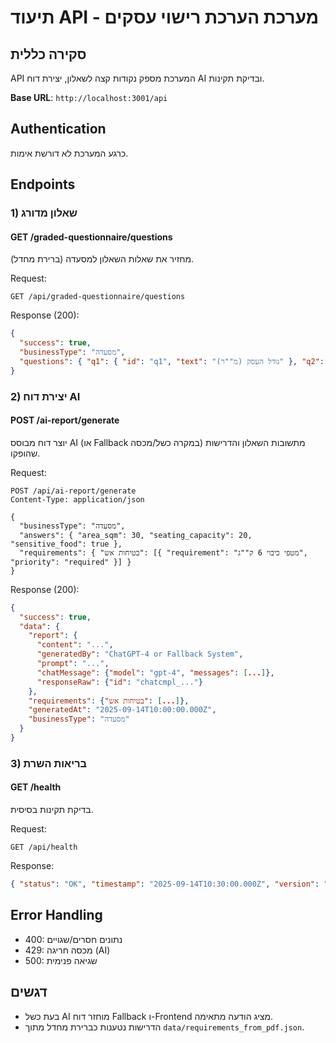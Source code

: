 # תיעוד API - מערכת הערכת רישוי עסקים

## סקירה כללית

API המערכת מספק נקודות קצה לשאלון, יצירת דוח AI ובדיקת תקינות.

**Base URL**: `http://localhost:3001/api`

## Authentication
כרגע המערכת לא דורשת אימות.

## Endpoints

### 1) שאלון מדורג
#### GET /graded-questionnaire/questions
מחזיר את שאלות השאלון למסעדה (ברירת מחדל).

Request:
```http
GET /api/graded-questionnaire/questions
```

Response (200):
```json
{
  "success": true,
  "businessType": "מסעדה",
  "questions": { "q1": { "id": "q1", "text": "גודל העסק (מ""ר)" }, "q2": { "id": "q2", "text": "מספר מקומות ישיבה" } }
}
```

### 2) יצירת דוח AI
#### POST /ai-report/generate
יוצר דוח מבוסס AI (או Fallback במקרה כשל/מכסה) מתשובות השאלון והדרישות שהופקו.

Request:
```http
POST /api/ai-report/generate
Content-Type: application/json

{
  "businessType": "מסעדה",
  "answers": { "area_sqm": 30, "seating_capacity": 20, "sensitive_food": true },
  "requirements": { "בטיחות אש": [{ "requirement": "מטפי כיבוי 6 ק""ג", "priority": "required" }] }
}
```

Response (200):
```json
{
  "success": true,
  "data": {
    "report": {
      "content": "...",
      "generatedBy": "ChatGPT-4 or Fallback System",
      "prompt": "...",
      "chatMessage": {"model": "gpt-4", "messages": [...]},
      "responseRaw": {"id": "chatcmpl_..."}
    },
    "requirements": {"בטיחות אש": [...]},
    "generatedAt": "2025-09-14T10:00:00.000Z",
    "businessType": "מסעדה"
  }
}
```

### 3) בריאות השרת
#### GET /health
בדיקת תקינות בסיסית.

Request:
```http
GET /api/health
```

Response:
```json
{ "status": "OK", "timestamp": "2025-09-14T10:30:00.000Z", "version": "1.0.0" }
```

## Error Handling
- 400: נתונים חסרים/שגויים
- 429: מכסה חריגה (AI)
- 500: שגיאה פנימית

## דגשים
- בעת כשל AI מוחזר דוח Fallback ו-Frontend מציג הודעה מתאימה.
- הדרישות נטענות כברירת מחדל מתוך `data/requirements_from_pdf.json`.
